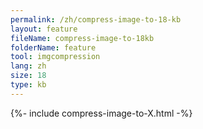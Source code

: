 ```yaml
---
permalink: /zh/compress-image-to-18-kb
layout: feature
fileName: compress-image-to-18kb
folderName: feature
tool: imgcompression
lang: zh
size: 18
type: kb
---
```


{%- include compress-image-to-X.html -%}
